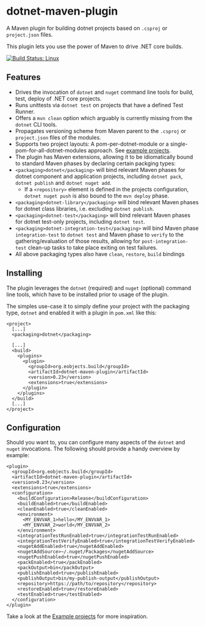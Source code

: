 # dotnet-maven-plugin

A Maven plugin for building dotnet projects based on `.csproj` or `project.json` files.

This plugin lets you use the power of Maven to drive .NET core builds.

[![Build Status: Linux](https://travis-ci.org/kaspersorensen/dotnet-maven-plugin.svg?branch=master)](https://travis-ci.org/kaspersorensen/dotnet-maven-plugin)

## Features

 * Drives the invocation of `dotnet` and `nuget` command line tools for build, test, deploy of .NET core projects.
 * Runs unittests via `dotnet test` on projects that have a defined Test Runner.
 * Offers a `mvn clean` option which arguably is currently missing from the `dotnet` CLI tools.
 * Propagates versioning scheme from Maven parent to the `.csproj` or `project.json` files of the modules.
 * Supports two project layouts: A pom-per-dotnet-module or a single-pom-for-all-dotnet-modules approach. See [example projects](example-projects).
 * The plugin has Maven extensions, allowing it to be idiomatically bound to standard Maven phases by declaring certain packging types:
  * `<packaging>dotnet</packaging>` will bind relevant Maven phases for dotnet component and application projects, including `dotnet pack`, `dotnet publish` and `dotnet nuget add`.
    * If a `<repository>` element is defined in the projects configuration, `dotnet nuget push`  is also bound to the `mvn deploy` phase.
  * `<packaging>dotnet-library</packaging>` will bind relevant Maven phases for dotnet class libraries, i.e. excluding `dotnet publish`.
  * `<packaging>dotnet-test</packaging>` will bind relevant Maven phases for dotnet test-only projects, including  `dotnet test`.
  * `<packaging>dotnet-integration-test</packaging>` will bind Maven phase `integration-test` to `dotnet test` and Maven phase to `verify` to the gathering/evaluation of those results, allowing for `post-integration-test` clean-up tasks to take place exiting on test failures.
  * All above packaging types also have `clean`, `restore`, `build` bindings

## Installing

The plugin leverages the `dotnet` (required) and `nuget` (optional) command line tools, which have to be installed prior to usage of the plugin.

The simples use-case it to simply define your project with the packaging type, `dotnet` and enabled it with a plugin in `pom.xml` like this:

```
<project>
  [...]
  <packaging>dotnet</packaging>

  [...]
  <build>
    <plugins>
      <plugin>
        <groupId>org.eobjects.build</groupId>
        <artifactId>dotnet-maven-plugin</artifactId>
        <version>0.23</version>
        <extensions>true</extensions>
      </plugin>
    </plugins>
  </build>
  [...]
</project>
```

## Configuration

Should you want to, you can configure many aspects of the `dotnet` and `nuget` invocations. The following should provide a handy overview by example:

```
<plugin>
  <groupId>org.eobjects.build</groupId>
  <artifactId>dotnet-maven-plugin</artifactId>
  <version>0.23</version>
  <extensions>true</extensions>
  <configuration>
    <buildConfiguration>Release</buildConfiguration>
    <buildEnabled>true</buildEnabled>
    <cleanEnabled>true</cleanEnabled>
    <environment>
      <MY_ENVVAR_1>hello</MY_ENVVAR_1>
      <MY_ENVVAR_2>world</MY_ENVVAR_2>
    </environment>
    <integrationTestRunEnabled>true</integrationTestRunEnabled>
    <integrationTestVerifyEnabled>true</integrationTestVerifyEnabled>
    <nugetAddEnabled>true</nugetAddEnabled>
    <nugetAddSource>~/.nuget/Packages</nugetAddSource>
    <nugetPushEnabled>true</nugetPushEnabled>
    <packEnabled>true</packEnabled>
    <packOutput>bin</packOutput>
    <publishEnabled>true</publishEnabled>
    <publishOutput>bin/my-publish-output</publishOutput>
    <repository>https://path/to/repository</repository>
    <restoreEnabled>true</restoreEnabled>
    <testEnabled>true</testEnabled>
  </configuration>
</plugin>
```

Take a look at the [Example projects](example-projects) for more inspiration.
